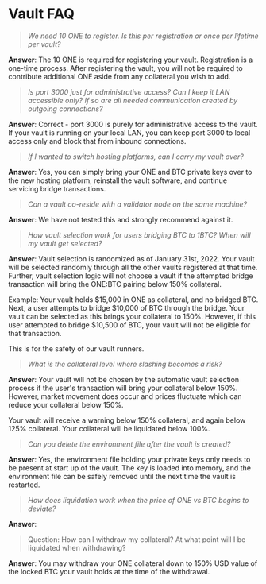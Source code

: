 # Vault FAQ

> _We need 10 ONE to register. Is this per registration or once per lifetime per vault?_

**Answer**: The 10 ONE is required for registering your vault. Registration is a one-time process. After registering the vault, you will not be required to contribute additional ONE aside from any collateral you wish to add.

> _Is port 3000 just for administrative access? Can I keep it LAN accessible only? If so are all needed communication created by outgoing connections?_

**Answer**: Correct - port 3000 is purely for administrative access to the vault. If your vault is running on your local LAN, you can keep port 3000 to local access only and block that from inbound connections.

> _If I wanted to switch hosting platforms, can I carry my vault over?_

**Answer**: Yes, you can simply bring your ONE and BTC private keys over to the new hosting platform, reinstall the vault software, and continue servicing bridge transactions.

> _Can a vault co-reside with a validator node on the same machine?_

**Answer**: We have not tested this and strongly recommend against it.

> _How vault selection work for users bridging BTC to 1BTC? When will my vault get selected?_

**Answer**: Vault selection is randomized as of January 31st, 2022. Your vault will be selected randomly through all the other vaults registered at that time. Further, vault selection logic will not choose a vault if the attempted bridge transaction will bring the ONE:BTC pairing below 150% collateral.

Example: Your vault holds $15,000 in ONE as collateral, and no bridged BTC. Next, a user attempts to bridge $10,000 of BTC through the bridge. Your vault can be selected as this brings your collateral to 150%. However, if this user attempted to bridge $10,500 of BTC, your vault will not be eligible for that transaction.

This is for the safety of our vault runners.

> _What is the collateral level where slashing becomes a risk?_

**Answer**: Your vault will not be chosen by the automatic vault selection process if the user's transaction will bring your collateral below 150%. However, market movement does occur and prices fluctuate which can reduce your collateral below 150%.&#x20;

Your vault will receive a warning below 150% collateral, and again below 125% collateral. Your collateral will be liquidated below 100%.

> _Can you delete the environment file after the vault is created?_

**Answer**: Yes, the environment file holding your private keys only needs to be present at start up of the vault. The key is loaded into memory, and the environment file can be safely removed until the next time the vault is restarted.

> _How does liquidation work when the price of ONE vs BTC begins to deviate?_

**Answer**:

> Question: How can I withdraw my collateral? At what point will I be liquidated when withdrawing?

**Answer**: You may withdraw your ONE collateral down to 150% USD value of the locked BTC your vault holds at the time of the withdrawal.
